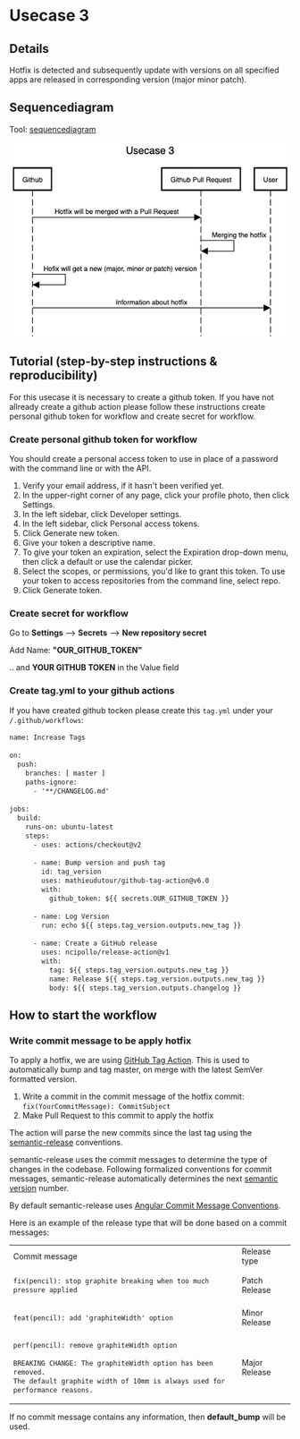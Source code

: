 # Usecase 3

## Details

Hotfix is detected and subsequently update with versions on all specified apps are released in corresponding version (major minor patch).

## Sequencediagram
Tool: [sequencediagram](https://sequencediagram.org/)

![Usecase3](Images/Usecase-3.png)

## Tutorial (step-by-step instructions & reproducibility)
For this usecase it is necessary to create a github token. If you have not allready create a github action please follow these instructions create personal github token for workflow and create secret for workflow.

### Create personal github token for workflow 
You should create a personal access token to use in place of a password with the command line or with the API.
1. Verify your email address, if it hasn't been verified yet.
2. In the upper-right corner of any page, click your profile photo, then click Settings.
3. In the left sidebar, click Developer settings.
4. In the left sidebar, click Personal access tokens.
5. Click Generate new token.
6. Give your token a descriptive name.
7. To give your token an expiration, select the Expiration drop-down menu, then click a default or use the calendar picker.
8. Select the scopes, or permissions, you'd like to grant this token. To use your token to access repositories from the command line, select repo.
9. Click Generate token.

### Create secret for workflow
Go to **Settings** --> **Secrets** --> **New repository secret**

Add Name: **"OUR_GITHUB_TOKEN"**

.. and **YOUR GITHUB TOKEN** in the Value field

### Create tag.yml to your github actions
If you have created github tocken please create this ```tag.yml``` under your ```/.github/workflows```:
```
name: Increase Tags

on:
  push:
    branches: [ master ]  
    paths-ignore:
      - '**/CHANGELOG.md'
      
jobs:
  build:
    runs-on: ubuntu-latest
    steps:
      - uses: actions/checkout@v2
      
      - name: Bump version and push tag
        id: tag_version
        uses: mathieudutour/github-tag-action@v6.0
        with:
          github_token: ${{ secrets.OUR_GITHUB_TOKEN }}
          
      - name: Log Version
        run: echo ${{ steps.tag_version.outputs.new_tag }}
        
      - name: Create a GitHub release
        uses: ncipollo/release-action@v1
        with:
          tag: ${{ steps.tag_version.outputs.new_tag }}
          name: Release ${{ steps.tag_version.outputs.new_tag }}
          body: ${{ steps.tag_version.outputs.changelog }}
 ```
## How to start the workflow
### Write commit message to be apply hotfix 
To apply a hotfix, we are using [GitHub Tag Action](https://github.com/mathieudutour/github-tag-action#github-tag-action). This is used to automatically bump and tag master, on merge with the latest SemVer formatted version.  
1. Write a commit in the commit message of the hotfix commit: ```fix(YourCommitMessage): CommitSubject```
2. Make Pull Request to this commit to apply the hotfix 

The action will parse the new commits since the last tag using the [semantic-release](https://github.com/semantic-release/semantic-release) conventions.

semantic-release uses the commit messages to determine the type of changes in the codebase. Following formalized conventions for commit messages, semantic-release automatically determines the next [semantic version](https://semver.org) number.

By default semantic-release uses [Angular Commit Message Conventions](https://github.com/angular/angular.js/blob/master/DEVELOPERS.md#-git-commit-guidelines).

Here is an example of the release type that will be done based on a commit messages:

<table>
<tr>
<td> Commit message </td> <td> Release type </td>
</tr>
<tr>
<td>

```
fix(pencil): stop graphite breaking when too much pressure applied
```

</td>
<td>Patch Release</td>
</tr>
<tr>
<td>

```
feat(pencil): add 'graphiteWidth' option
```

</td>
<td>Minor Release</td>
</tr>
<tr>
<td>

```
perf(pencil): remove graphiteWidth option

BREAKING CHANGE: The graphiteWidth option has been removed.
The default graphite width of 10mm is always used for performance reasons.
```

</td>
<td>Major Release</td>
</tr>
</table>

If no commit message contains any information, then **default_bump** will be used.
